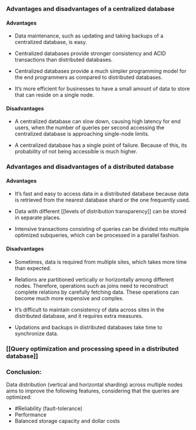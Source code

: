 ### Advantages and disadvantages of a centralized database

#### Advantages
- Data maintenance, such as updating and taking backups of a centralized database, is easy.

- Centralized databases provide stronger consistency and ACID transactions than distributed databases.

- Centralized databases provide a much simpler programming model for the end programmers as compared to distributed databases.
  
- It’s more efficient for businesses to have a small amount of data to store that can reside on a single node.

#### Disadvantages

- A centralized database can slow down, causing high latency for end users, when the number of queries per second accessing the centralized database is approaching single-node limits.

- A centralized database has a single point of failure. Because of this, its probability of not being accessible is much higher.

### Advantages and disadvantages of a distributed database

#### Advantages

- It’s fast and easy to access data in a distributed database because data is retrieved from the nearest database shard or the one frequently used.

- Data with different [[levels of distribution transparency]] can be stored in separate places.

- Intensive transactions consisting of queries can be divided into multiple optimized subqueries, which can be processed in a parallel fashion.


#### Disadvantages

- Sometimes, data is required from multiple sites, which takes more time than expected.

- Relations are partitioned vertically or horizontally among different nodes. Therefore, operations such as joins need to reconstruct complete relations by carefully fetching data. These operations can become much more expensive and complex.

- It’s difficult to maintain consistency of data across sites in the distributed database, and it requires extra measures.

- Updations and backups in distributed databases take time to synchronize data.

### [[Query optimization and processing speed in a distributed database]]

### Conclusion:

Data distribution (vertical and horizontal sharding) across multiple nodes aims to improve the following features, considering that the queries are optimized:

- #Reliability (fault-tolerance)
- Performance
- Balanced storage capacity and dollar costs